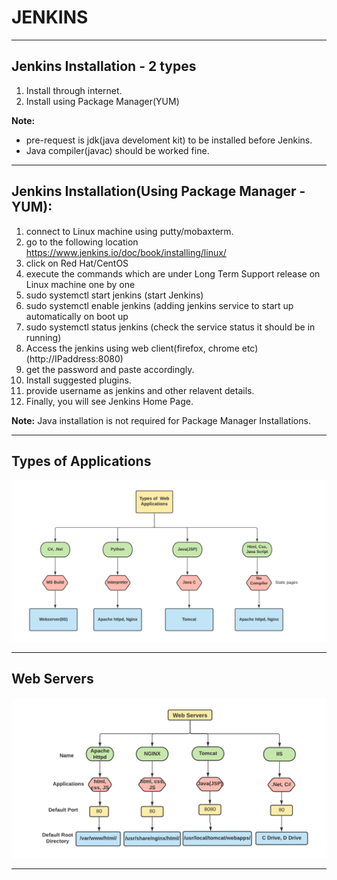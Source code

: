 # JENKINS
---

## Jenkins Installation - 2 types
 1. Install through internet.
 2. Install using Package Manager(YUM)

**Note:** 
- pre-request is jdk(java develoment kit) to be installed before Jenkins.
- Java compiler(javac) should be worked fine.

---
## Jenkins Installation(Using Package Manager - YUM):
 1. connect to Linux machine using putty/mobaxterm. 
 2. go to the following location 
 https://www.jenkins.io/doc/book/installing/linux/
 3. click on Red Hat/CentOS
 4. execute the commands which are under Long Term Support release on Linux machine one by one
 5. sudo systemctl start jenkins (start Jenkins)
 6. sudo systemctl enable jenkins (adding jenkins service to start up automatically on boot up 
 7. sudo systemctl status jenkins (check the service status it should be in running)
 8. Access the jenkins using web client(firefox, chrome etc)(http://IPaddress:8080)
 9. get the password and paste accordingly.
 10. Install suggested plugins.
 11. provide username as jenkins and other relavent details.
 12. Finally, you will see Jenkins Home Page.

**Note:** Java installation is not required for Package Manager Installations.

---
## Types of Applications

<img src="TypesOfApplications.png"/>

---
## Web Servers

<img src="webservers.png"/>

---
